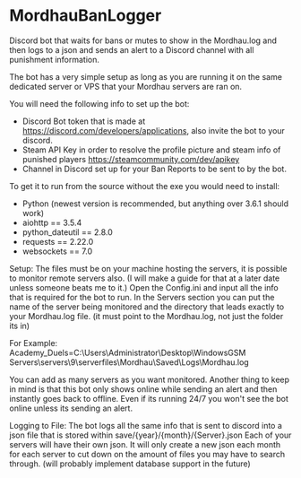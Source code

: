 # MordhauBanLogger
Discord bot that waits for bans or mutes to show in the Mordhau.log and then logs to a json and sends an alert to a Discord channel with all punishment information.

The bot has a very simple setup as long as you are running it on the same dedicated server or VPS that your Mordhau servers are ran on.

You will need the following info to set up the bot:

- Discord Bot token that is made at https://discord.com/developers/applications, also invite the bot to your discord.
- Steam API Key in order to resolve the profile picture and steam info of punished players https://steamcommunity.com/dev/apikey
- Channel in Discord set up for your Ban Reports to be sent to by the bot.


To get it to run from the source without the exe you would need to install:

- Python (newest version is recommended, but anything over 3.6.1 should work)
- aiohttp == 3.5.4
- python_dateutil == 2.8.0
- requests == 2.22.0
- websockets == 7.0

Setup:
The files must be on your machine hosting the servers, it is possible to monitor remote servers also. (I will make a guide for that at a later date unless someone beats me to it.)
Open the Config.ini and input all the info that is required for the bot to run.
In the Servers section you can put the name of the server being monitored and the directory that leads exactly to your Mordhau.log file. (it must point to the Mordhau.log, not just the folder its in)

For Example:
Academy_Duels=C:\Users\Administrator\Desktop\WindowsGSM Servers\servers\9\serverfiles\Mordhau\Saved\Logs\Mordhau.log

You can add as many servers as you want monitored.
Another thing to keep in mind is that this bot only shows online while sending an alert and then instantly goes back to offline. Even if its running 24/7 you won't see the bot online unless its sending an alert.

Logging to File:
The bot logs all the same info that is sent to discord into a json file that is stored within save/{year}/{month}/{Server}.json
Each of your servers will have their own json. It will only create a new json each month for each server to cut down on the amount of files you may have to search through.
(will probably implement database support in the future)


